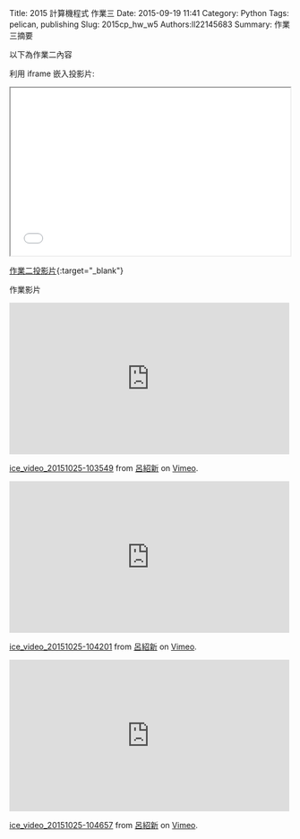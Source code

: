 Title: 2015 計算機程式 作業三
Date: 2015-09-19 11:41
Category: Python
Tags: pelican, publishing
Slug: 2015cp_hw_w5
Authors:ll22145683
Summary: 作業三摘要

以下為作業二內容

利用 iframe 嵌入投影片:

<iframe src="simplest5.html" width="500" height="300"></iframe>

[作業二投影片](presentation/simplest5.html){:target="_blank"}

作業影片

<iframe src="https://player.vimeo.com/video/143502258" width="500" height="271" frameborder="0" webkitallowfullscreen mozallowfullscreen allowfullscreen></iframe> <p><a href="https://vimeo.com/143502258">ice_video_20151025-103549</a> from <a href="https://vimeo.com/user45183410">呂紹新</a> on <a href="https://vimeo.com">Vimeo</a>.</p>

<iframe src="https://player.vimeo.com/video/143502257" width="500" height="271" frameborder="0" webkitallowfullscreen mozallowfullscreen allowfullscreen></iframe> <p><a href="https://vimeo.com/143502257">ice_video_20151025-104201</a> from <a href="https://vimeo.com/user45183410">呂紹新</a> on <a href="https://vimeo.com">Vimeo</a>.</p>

<iframe src="https://player.vimeo.com/video/143502259" width="500" height="271" frameborder="0" webkitallowfullscreen mozallowfullscreen allowfullscreen></iframe> <p><a href="https://vimeo.com/143502259">ice_video_20151025-104657</a> from <a href="https://vimeo.com/user45183410">呂紹新</a> on <a href="https://vimeo.com">Vimeo</a>.</p>









